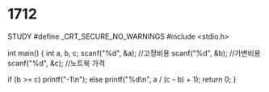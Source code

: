# 1712
STUDY
#define _CRT_SECURE_NO_WARNINGS
#include <stdio.h>

int main() {
    int a, b, c;
    scanf("%d", &a); //고정비용
    scanf("%d", &b); //가변비용
    scanf("%d", &c); //노트북 가격

   if (b >= c) printf("-1\n");
   else printf("%d\n", a / (c - b) + 1);
   return 0;
}

